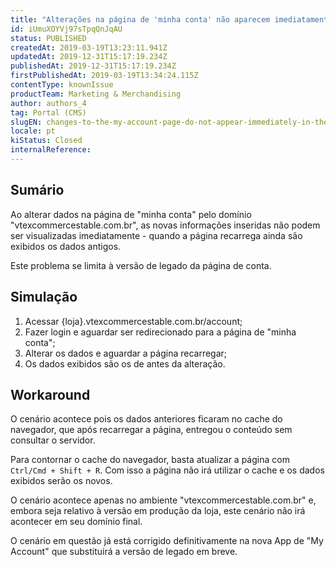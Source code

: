 ```yaml
---
title: "Alterações na página de 'minha conta' não aparecem imediatamente no domínio 'vtexcommercestable.com.br'"
id: iUmuXOYVj97sTpqQnJqAU
status: PUBLISHED
createdAt: 2019-03-19T13:23:11.941Z
updatedAt: 2019-12-31T15:17:19.234Z
publishedAt: 2019-12-31T15:17:19.234Z
firstPublishedAt: 2019-03-19T13:34:24.115Z
contentType: knownIssue
productTeam: Marketing & Merchandising
author: authors_4
tag: Portal (CMS)
slugEN: changes-to-the-my-account-page-do-not-appear-immediately-in-the-domain
locale: pt
kiStatus: Closed
internalReference: 
---
```


## Sumário

Ao alterar dados na página de "minha conta" pelo domínio "vtexcommercestable.com.br", as novas informações inseridas não podem ser visualizadas imediatamente - quando a página recarrega ainda são exibidos os dados antigos.

Este problema se limita à versão de legado da página de conta.

## Simulação

1. Acessar {loja}.vtexcommercestable.com.br/account;
2. Fazer login e aguardar ser redirecionado para a página de "minha conta";
3. Alterar os dados e aguardar a página recarregar;
4. Os dados exibidos são os de antes da alteração.

## Workaround

O cenário acontece pois os dados anteriores ficaram no cache do navegador, que após recarregar a página, entregou o conteúdo sem consultar o servidor.

Para contornar o cache do navegador, basta atualizar a página com `Ctrl/Cmd + Shift + R`. Com isso a página não irá utilizar o cache e os dados exibidos serão os novos.

O cenário acontece apenas no ambiente "vtexcommercestable.com.br" e, embora seja relativo à versão em produção da loja, este cenário não irá acontecer em seu domínio final.

O cenário em questão já está corrigido definitivamente na nova App de "My Account" que substituirá a versão de legado em breve.


